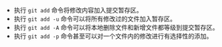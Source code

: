 + 执行 `git add` 命令将修改内容加入提交暂存区。
+ 执行 `git add -u` 命令可以将所有修改过的文件加入暂存区。
+ 执行 `git add -A` 命令可以将本地删除文件和新增文件都等级到提交暂存区。
+ 执行 `git add -p` 命令甚至可以对一个文件内的修改进行有选择性的添加。


